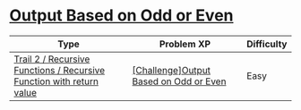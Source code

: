 # [Output Based on Odd or Even](https://www.codetree.ai/trails/complete/curated-cards/challenge-output-value-based-on-odd-even-numbers)

|Type|Problem XP|Difficulty|
|---|---|---|
|[Trail 2 / Recursive Functions / Recursive Function with return value](https://www.codetree.ai/trail-info/novice-mid/)|[[Challenge]Output Based on Odd or Even](https://www.codetree.ai/trails/complete/curated-cards/challenge-output-value-based-on-odd-even-numbers/)|Easy|

